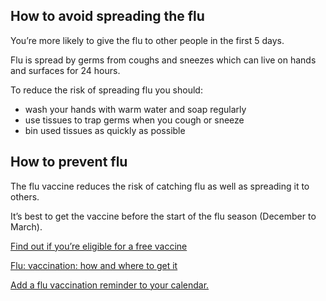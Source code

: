 ## How to avoid spreading the flu

You’re more likely to give the flu to other people in the first 5 days.

Flu is spread by germs from coughs and sneezes which can live on hands and surfaces for 24 hours.

To reduce the risk of spreading flu you should:

* wash your hands with warm water and soap regularly
* use tissues to trap germs when you cough or sneeze
* bin used tissues as quickly as possible

## How to prevent flu

The flu vaccine reduces the risk of catching flu as well as spreading it to others.

It’s best to get the vaccine before the start of the flu season (December to March).

[Find out if you’re eligible for a free vaccine](#)

[Flu: vaccination: how and where to get it](#)

[Add a flu vaccination reminder to your calendar.](#)


 